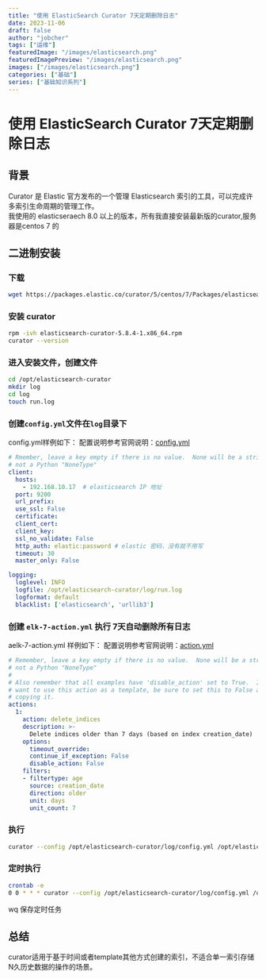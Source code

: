 ```yaml
---
title: "使用 ElasticSearch Curator 7天定期删除日志"
date: 2023-11-06
draft: false
author: "jobcher"
tags: ["运维"]
featuredImage: "/images/elasticsearch.png"
featuredImagePreview: "/images/elasticsearch.png"
images: ["/images/elasticsearch.png"]
categories: ["基础"]
series: ["基础知识系列"]
---
```

# 使用 ElasticSearch Curator 7天定期删除日志
## 背景
Curator 是 Elastic 官方发布的一个管理 Elasticsearch 索引的工具，可以完成许多索引生命周期的管理工作。  
我使用的 elasticseraech 8.0 以上的版本，所有我直接安装最新版的curator,服务器是centos 7 的

## 二进制安装
### 下载
```sh
wget https://packages.elastic.co/curator/5/centos/7/Packages/elasticsearch-curator-5.8.4-1.x86_64.rpm
```
### 安装 curator
```sh
rpm -ivh elasticsearch-curator-5.8.4-1.x86_64.rpm
curator --version
```

### 进入安装文件，创建文件
```sh
cd /opt/elasticsearch-curator
mkdir log
cd log
touch run.log
```

### 创建`config.yml`文件在`log`目录下
config.yml样例如下： 配置说明参考官网说明：[config.yml](https://www.elastic.co/guide/en/elasticsearch/client/curator/8.0/configfile.html)
```yml
# Rmember, leave a key empty if there is no value.  None will be a string,
# not a Python "NoneType"
client:
  hosts: 
    - 192.168.10.17  # elasticsearch IP 地址
  port: 9200
  url_prefix:
  use_ssl: False
  certificate:
  client_cert:
  client_key:
  ssl_no_validate: False
  http_auth: elastic:password # elastic 密码，没有就不用写
  timeout: 30
  master_only: False

logging:
  loglevel: INFO
  logfile: /opt/elasticsearch-curator/log/run.log
  logformat: default
  blacklist: ['elasticsearch', 'urllib3']
```

### 创建 `elk-7-action.yml` 执行 7天自动删除所有日志
aelk-7-action.yml 样例如下： 配置说明参考官网说明：[action.yml](https://www.elastic.co/guide/en/elasticsearch/client/curator/8.0/actionfile.html)
```yml
# Remember, leave a key empty if there is no value.  None will be a string,
# not a Python "NoneType"
#
# Also remember that all examples have 'disable_action' set to True.  If you
# want to use this action as a template, be sure to set this to False after
# copying it.
actions:
  1:
    action: delete_indices
    description: >-
      Delete indices older than 7 days (based on index creation_date)
    options:
      timeout_override:
      continue_if_exception: False
      disable_action: False
    filters:
    - filtertype: age
      source: creation_date 
      direction: older 
      unit: days
      unit_count: 7
```
### 执行
```sh
curator --config /opt/elasticsearch-curator/log/config.yml /opt/elasticsearch-curator/log/elk-7-action.yml
```

### 定时执行
```sh
crontab -e
0 0 * * * curator --config /opt/elasticsearch-curator/log/config.yml /opt/elasticsearch-curator/log/elk-7-action.yml
```
wq 保存定时任务

## 总结
curator适用于基于时间或者template其他方式创建的索引，不适合单一索引存储N久历史数据的操作的场景。